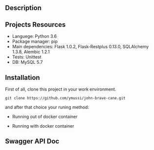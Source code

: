 ## Description

## Projects Resources

- Languege: Python 3.6
- Package manager: pip
- Main dependencies: Flask 1.0.2, Flask-Restplus 0.13.0, SQLAlchemy 1.3.8, Alembic 1.2.1
- Tests: Unittest
- DB: MySQL 5.7

## Installation

First of all, clone this project in your work environment.

`git clone https://github.com/ymussi/john-brave-cane.git`

and after that choice your runing method:

- Running out of docker container

- Running with docker container

## Swagger API Doc



